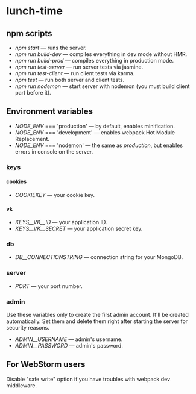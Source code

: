 # lunch-time

## npm scripts
* *npm start* &mdash; runs the server.
* *npm run build-dev* &mdash; compiles everything in dev mode without HMR.
* *npm run build-prod* &mdash; compiles everything in production mode.
* *npm run test-server* &mdash; run server tests via jasmine.
* *npm run test-client* &mdash; run client tests via karma.
* *npm test* &mdash; run both server and client tests.
* *npm run nodemon* &mdash; start server with nodemon (you must build client part before it).

## Environment variables

* *NODE_ENV* === 'production' &mdash; by default, enables minification.
* *NODE_ENV* === 'development' &mdash; enables webpack Hot Module Replacement.
* *NODE_ENV* === 'nodemon' &mdash; the same as *production*, but enables errors in console on the server.


### keys
#### cookies
* *COOKIEKEY* &mdash; your cookie key.

#### vk
* *KEYS__VK__ID* &mdash; your application ID.
* *KEYS__VK__SECRET* &mdash; your application secret key.

### db
* *DB__CONNECTIONSTRING* &mdash; connection string for your MongoDB.

### server
* *PORT* &mdash; your port number.

### admin
Use these variables only to create the first admin account. It'll be created automatically.
Set them and delete them right after starting the server for security reasons.
* *ADMIN__USERNAME* &mdash; admin's username.
* *ADMIN__PASSWORD* &mdash; admin's password.

## For WebStorm users
Disable "safe write" option if you have troubles with webpack dev middleware.
